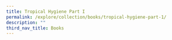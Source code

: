 ```yaml
---
title: Tropical Hygiene Part I
permalink: /explore/collection/books/tropical-hygiene-part-1/
description: ""
third_nav_title: Books
---
```

